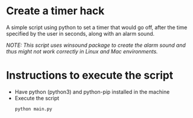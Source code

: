 # Create a timer hack

A simple script using python to set a timer that would go off, after the time specified by the user in seconds, along with an alarm sound.

*NOTE: This script uses winsound package to create the alarm sound and thus might not work correctly in Linux and Mac environments.*

# Instructions to execute the script
- Have python (python3) and python-pip installed in the machine
- Execute the script
  ```
  python main.py
  ```